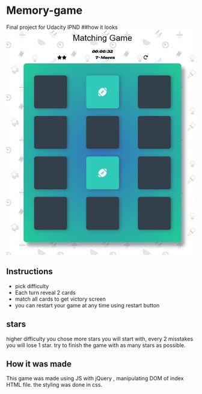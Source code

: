 # Memory-game
Final project for Udacity IPND
##how it looks
![snippet](img/screenShot.PNG)
## Instructions
* pick difficulty
* Each turn reveal 2 cards
* match all cards to get victory screen
* you can restart your game at any time using restart button
## stars
higher difficulty you chose more stars you will start with, every 2 misstakes you will lose 1 star.
try to finish the game with as many stars as possible. 
## How it was made
This game was made using JS with jQuery , manipulating DOM of index HTML file. 
the styling was done in css. 
